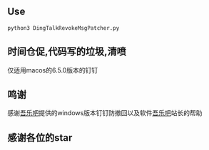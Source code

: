 ## Use

```shell
python3 DingTalkRevokeMsgPatcher.py
```
## 时间仓促,代码写的垃圾,清喷
仅适用macos的6.5.0版本的钉钉
## 鸣谢

感谢[吾乐吧](https://www.wuleba.com/)提供的windows版本钉钉防撤回以及软件[吾乐吧](https://www.wuleba.com/)站长的帮助

## 感谢各位的star
